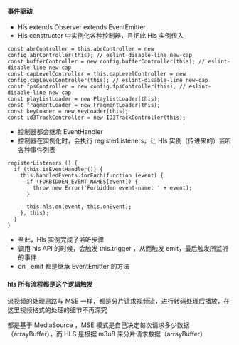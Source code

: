 #### 事件驱动

- Hls extends Observer extends EventEmitter
- Hls constructor 中实例化各种控制器，且把此 Hls 实例传入

```
const abrController = this.abrController = new config.abrController(this); // eslint-disable-line new-cap
const bufferController = new config.bufferController(this); // eslint-disable-line new-cap
const capLevelController = this.capLevelController = new config.capLevelController(this); // eslint-disable-line new-cap
const fpsController = new config.fpsController(this); // eslint-disable-line new-cap
const playListLoader = new PlaylistLoader(this);
const fragmentLoader = new FragmentLoader(this);
const keyLoader = new KeyLoader(this);
const id3TrackController = new ID3TrackController(this);
```

- 控制器都会继承 EventHandler
- 控制器在实例化时，会执行 registerListeners，让 Hls 实例（传进来的）监听各种事件列表

```
registerListeners () {
  if (this.isEventHandler()) {
    this.handledEvents.forEach(function (event) {
      if (FORBIDDEN_EVENT_NAMES[event]) {
        throw new Error('Forbidden event-name: ' + event);
      }

      this.hls.on(event, this.onEvent);
    }, this);
  }
}
```

- 至此，Hls 实例完成了监听步骤
- 调用 hls API 的时候，会触发 this.trigger ，从而触发 emit，最后触发所监听的事件
- on , emit 都是继承 EventEmitter 的方法

#### hls 所有流程都是这个逻辑触发

流视频的处理思路与 MSE 一样，都是分片请求视频流，进行转码处理后播放，在这里视频格式的处理的细节不再深究

都是基于 MediaSource ，MSE 模式是自己决定每次请求多少数据（arrayBuffer），而 HLS 是根据 m3u8 来分片请求数据（arrayBuffer）






